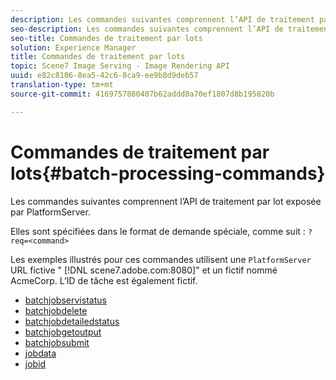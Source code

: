 ```yaml
---
description: Les commandes suivantes comprennent l’API de traitement par lot exposée par PlatformServer.
seo-description: Les commandes suivantes comprennent l’API de traitement par lot exposée par PlatformServer.
seo-title: Commandes de traitement par lots
solution: Experience Manager
title: Commandes de traitement par lots
topic: Scene7 Image Serving - Image Rendering API
uuid: e82c8106-8ea5-42c6-8ca9-ee9b8d9deb57
translation-type: tm+mt
source-git-commit: 4169757880407b62addd0a70ef1807d8b195820b

---
```



# Commandes de traitement par lots{#batch-processing-commands}

Les commandes suivantes comprennent l’API de traitement par lot exposée par PlatformServer.

Elles sont spécifiées dans le format de demande spéciale, comme suit : `?req=<command>`

Les exemples illustrés pour ces commandes utilisent une `PlatformServer` URL fictive &quot; [!DNL scene7.adobe.com:8080]&quot; et un fictif nommé AcmeCorp. L’ID de tâche est également fictif.

* [batchjobservistatus](r-batchjobbriefstatus.md)
* [batchjobdelete](r-batchjobdelete.md)
* [batchjobdetailedstatus](r-batchjobdetailedstatus.md)
* [batchjobgetoutput](r-batchjobgetoutput.md)
* [batchjobsubmit](r-batchjobsubmit.md)
* [jobdata](r-jobdata.md)
* [jobid](r-jobid.md)